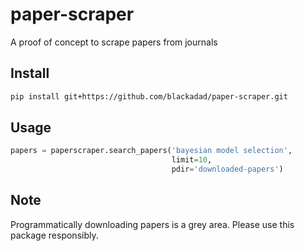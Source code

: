# paper-scraper

A proof of concept to scrape papers from journals

## Install

```bash
pip install git+https://github.com/blackadad/paper-scraper.git
```

## Usage

```python
papers = paperscraper.search_papers('bayesian model selection',
                                    limit=10,
                                    pdir='downloaded-papers')
```

## Note

Programmatically downloading papers is a grey area. Please use this package responsibly.

